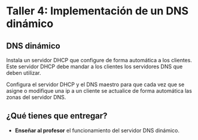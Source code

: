 # Taller 4: Implementación de un DNS dinámico

## DNS dinámico
Instala un servidor DHCP que configure de forma automática a los clientes. Este servidor DHCP debe mandar a los clientes los servidores DNS que deben utilizar.

Configura el servidor DHCP y el DNS maestro para que cada vez que se asigne o modifique una ip a un cliente se actualice de forma automática las zonas del servidor DNS.

## ¿Qué tienes que entregar?

- **Enseñar al profesor** el funcionamiento del servidor DNS dinámico.
